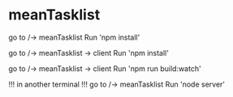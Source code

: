 # meanTasklist

go to /-> meanTasklist
 Run 'npm install' 

go to /-> meanTasklist -> client
 Run 'npm install' 

go to /-> meanTasklist -> client
Run 'npm run build:watch'

!!! in another terminal !!!
go to /-> meanTasklist
 Run 'node server' 
 
 
